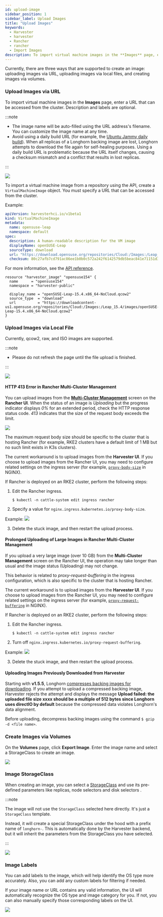 ```yaml
---
id: upload-image
sidebar_position: 1
sidebar_label: Upload Images
title: "Upload Images"
keywords:
  - Harvester
  - harvester
  - Rancher
  - rancher
  - Import Images
description: To import virtual machine images in the **Images** page, enter a URL that can be accessed from the cluster. The image name will be auto-filled using the URL address's filename. You can always customize it when required.
---
```


<head>
  <link rel="canonical" href="https://docs.harvesterhci.io/v1.5/image/upload-image"/>
</head>

Currently, there are three ways that are supported to create an image: uploading images via URL, uploading images via local files, and creating images via volumes.

### Upload Images via URL

<Tabs>
<TabItem value="ui" label="UI" default>

To import virtual machine images in the **Images** page, enter a URL that can be accessed from the cluster. Description and labels are optional.

:::note

- The image name will be auto-filled using the URL address's filename. You can customize the image name at any time.
- Avoid using a daily build URL (for example, the [Ubuntu Jammy daily build](https://cloud-images.ubuntu.com/jammy/current/jammy-server-cloudimg-amd64.img)). When all replicas of a Longhorn backing image are lost, Longhorn attempts to download the file again for self-healing purposes. Using a daily build URL is problematic because the URL itself changes, causing a checksum mismatch and a conflict that results in lost replicas.

:::

![](/img/v1.2/upload-image.png)

</TabItem>
<TabItem value="api" label="API">

To import a virtual machine image from a repository using the API, create a `VirtualMachineImage` object. You must specify a URL that can be accessed from the cluster.

Example:

```yaml
apiVersion: harvesterhci.io/v1beta1
kind: VirtualMachineImage
metadata:
  name: opensuse-leap
  namespace: default
spec:
  description: A human-readable description for the VM image
  displayName: openSUSE-Leap
  sourceType: download
  url: "https://download.opensuse.org/repositories/Cloud:/Images:/Leap_15.5/images/openSUSE-Leap-15.5.x86_64-NoCloud.qcow2"
  checksum: 80c27afb7cd791ac86ee1b0b0c572a242f6142579db5beac841e71151d370cd6
```

For more information, see the [API reference](./api/create-namespaced-virtual-machine-image).

</TabItem>
<TabItem value="terraform" label="Terraform">

```hcl
resource "harvester_image" "opensuse154" {
  name      = "opensuse154"
  namespace = "harvester-public"

  display_name = "openSUSE-Leap-15.4.x86_64-NoCloud.qcow2"
  source_type  = "download"
  url          = "https://downloadcontent-us1.opensuse.org/repositories/Cloud:/Images:/Leap_15.4/images/openSUSE-Leap-15.4.x86_64-NoCloud.qcow2"
}
```

</TabItem>
</Tabs>

### Upload Images via Local File

Currently, qcow2, raw, and ISO images are supported.

:::note

- Please do not refresh the page until the file upload is finished.

:::

![](/img/v1.2/upload-image-local.png)


#### HTTP 413 Error in Rancher Multi-Cluster Management

You can upload images from the [**Multi-Cluster Management**](../rancher/virtualization-management.md#importing-harvester-cluster) screen on the **Rancher UI**. When the status of an image is *Uploading* but the progress indicator displays *0%* for an extended period, check the HTTP response status code. *413* indicates that the size of the request body exceeds the limit.

![](/img/v1.3/img-413-code.png)

The maximum request body size should be specific to the cluster that is hosting Rancher (for example, RKE2 clusters have a default limit of 1 MB but no such limit exists in K3s clusters).

The current workaround is to upload images from the **Harvester UI**. If you choose to upload images from the Rancher UI, you may need to configure related settings on the ingress server (for example, [`proxy-body-size`](https://kubernetes.github.io/ingress-nginx/user-guide/nginx-configuration/annotations/#custom-max-body-size) in NGINX).

If Rancher is deployed on an RKE2 cluster, perform the following steps:

1. Edit the Rancher ingress.

    ```
    $ kubectl -n cattle-system edit ingress rancher
    ```

2. Specify a value for `nginx.ingress.kubernetes.io/proxy-body-size`.

  Example:
  ![](/img/v1.3/img-ingress-client-body.png)

3. Delete the stuck image, and then restart the upload process.

#### Prolonged Uploading of Large Images in Rancher Multi-Cluster Management

If you upload a very large image (over 10 GB) from the **Multi-Cluster Management** screen on the Rancher UI, the operation may take longer than usual and the image status (Uploading) may not change.

This behavior is related to *proxy-request-buffering* in the ingress configuration, which is also specific to the cluster that is hosting Rancher.

The current workaround is to upload images from the **Harvester UI**. If you choose to upload images from the Rancher UI, you may need to configure related settings on the ingress server (for example, [`proxy-request-buffering`](https://nginx.org/en/docs/http/ngx_http_proxy_module.html#proxy_request_buffering) in NGINX).

If Rancher is deployed on an RKE2 cluster, perform the following steps:

1. Edit the Rancher ingress.

    ```
    $ kubectl -n cattle-system edit ingress rancher
    ```

2. Turn off `nginx.ingress.kubernetes.io/proxy-request-buffering`.

  Example:
  ![](/img/img-ingress-request-proxy-buffering.png)

3. Delete the stuck image, and then restart the upload process.

#### Uploading Images Previously Downloaded from Harvester

Starting with **v1.5.5**, Longhorn [compresses backing images for downloading](https://github.com/longhorn/backing-image-manager/pull/153). If you attempt to upload a compressed backing image, Harvester rejects the attempt and displays the message **Upload failed: the uploaded file size xxxx should be a multiple of 512 bytes since Longhorn uses directIO by default** because the compressed data violates Longhorn's data alignment.

Before uploading, decompress backing images using the command `$ gzip -d <file name>`.

### Create Images via Volumes

On the **Volumes** page, click **Export Image**. Enter the image name and select a StorageClass to create an image.

![](/img/v1.2/volume/export-volume-to-image-1.png)

### Image StorageClass

When creating an image, you can select a [StorageClass](../advanced/storageclass.md) and use its pre-defined parameters like replicas, node selectors and disk selectors .

:::note

The image will not use the `StorageClass` selected here directly. It's just a `StorageClass` template.

Instead, it will create a special StorageClass under the hood with a prefix name of `longhorn-`. This is automatically done by the Harvester backend, but it will inherit the parameters from the StorageClass you have selected.

:::

![](/img/v1.2/image-storageclass.png)

### Image Labels

You can add labels to the image, which will help identify the OS type more accurately. Also, you can add any custom labels for filtering if needed.

If your image name or URL contains any valid information, the UI will automatically recognize the OS type and image category for you. If not, you can also manually specify those corresponding labels on the UI.

![](/img/v1.2/image-labels.png)
